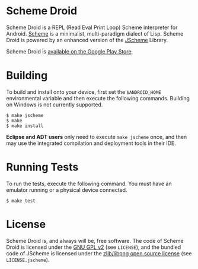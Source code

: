 # Scheme Droid

Scheme Droid is a REPL (Read Eval Print Loop) Scheme interpreter for Android. [Scheme](http://en.wikipedia.org/wiki/Scheme_%28programming_language%29) is a minimalist, multi-paradigm dialect of Lisp. Scheme Droid is powered by an enhanced version of the [JScheme](http://jscheme.sourceforge.net/jscheme/main.html) Library.

Scheme Droid is [available on the Google Play Store](https://market.android.com/details?id=net.meltingwax.schemedroid&hl=en).

# Building

To build and install onto your device, first set the ``$ANDROID_HOME`` environmental variable and then execute the following commands. Building on Windows is not currently supported.

    $ make jscheme
    $ make
    $ make install

**Eclipse and ADT users** only need to execute ``make jscheme`` once, and then may use the integrated compilation and deployment tools in their IDE.

# Running Tests

To run the tests, execute the following command. You must have an emulator running or a physical device connected.

    $ make test

# License

Scheme Droid is, and always will be, free software. The code of Scheme Droid is licensed under the [GNU GPL v2](http://www.gnu.org/licenses/gpl-2.0.html) (see ``LICENSE``), and the bundled code of JScheme is licensed under the [zlib/libpng open source license](http://www.libpng.org/pub/png/src/libpng-LICENSE.txt) (see ``LICENSE.jscheme``).
